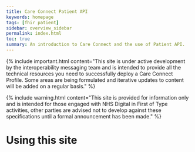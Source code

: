 ```yaml
---
title: Care Connect Patient API
keywords: homepage
tags: [fhir patient]
sidebar: overview_sidebar
permalink: index.html
toc: true
summary: An introduction to Care Connect and the use of Patient API.
---
```


{% include important.html content="This site is under active development by the interoperability messaging team and is intended to provide all the technical resources you need to successfully deploy a Care Connect Profile. Some areas are being formulated and iterative updates to content will be added on a regular basis." %}

{% include warning.html content="This site is provided for information only and is intended for those engaged with NHS Digital in First of Type activities, other parties are advised not to develop against these specifications until a formal announcement has been made." %}

# Using this site #



